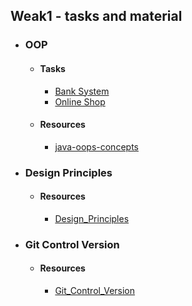 ## Weak1 - tasks and material

- ### OOP
    
    - #### Tasks 
        - [Bank System](OOP_Task1/README.md)
        - [Online Shop](OOP_Task2/README.md)
    - #### Resources
        - [java-oops-concepts](https://www.javatpoint.com/java-oops-concepts)

- ### Design Principles
  - #### Resources
      - [Design_Principles](Design_Principles)

- ### Git Control Version
    - #### Resources
        - [Git_Control_Version](Git_Controle_Version)
